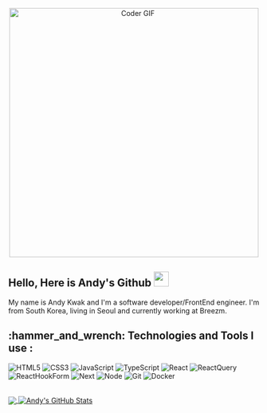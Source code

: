 <p align="center">
  <img src="https://media.giphy.com/media/SWoSkN6DxTszqIKEqv/giphy.gif" alt="Coder GIF" width="500">
</p>

## Hello, Here is Andy's Github <img src="https://raw.githubusercontent.com/MartinHeinz/MartinHeinz/master/wave.gif" width="30px" height="30px" />

My name is Andy Kwak and I'm a software developer/FrontEnd engineer. I'm from South Korea, living in Seoul and currently working at Breezm.


<h2>:hammer_and_wrench: Technologies and Tools I use : </h2>

![HTML5](https://img.shields.io/badge/-HTML5-F05032?style=plastic&logo=html5&logoColor=ffffff)
![CSS3](https://img.shields.io/badge/-CSS3-007ACC?style=plastic&logo=css3)
![JavaScript](https://img.shields.io/badge/-JavaScript-%23F7DF1C?style=plastic&logo=javascript&logoColor=000000&labelColor=%23F7DF1C&color=%23FFCE5A)
![TypeScript](https://img.shields.io/badge/-TypeScript-007ACC?style=plastic&logo=typescript&logoColor=white)
![React](https://img.shields.io/badge/-React-222222?style=plastic&logo=react)
![ReactQuery](https://img.shields.io/badge/-ReactQuery-081229?style=plastic&logo=React%20Query)
![ReactHookForm](https://img.shields.io/badge/-ReactHookForm-081229?style=plastic&logo=React%20Hook%20Form)
![Next](https://img.shields.io/badge/-Nextjs-222222?style=plastic&logo=Next.js)
![Node](https://img.shields.io/badge/-Nodejs-43853d?style=plastic&logo=Node.js&logoColor=white)
![Git](https://img.shields.io/badge/-Git-F05032?style=plastic&logo=git&logoColor=ffffff)
![Docker](https://img.shields.io/badge/-Docker-46a2f1?style=plastic&logo=docker&logoColor=ffffff)

<br/>

<a href="https://github.com/kwakky1/kwakky1">
  <img align="center" src="https://github-readme-stats-sigma-five.vercel.app/api/top-langs/?username=kwakky1&hide=java,html,tex&title_color=ffffff&text_color=c9cacc&icon_color=2bbc8a&bg_color=1d1f21&langs_count=3" />
</a>
<a href="https://github.com/kwakky1/kwakky1">
  <img align="center" src="https://github-readme-stats-sigma-five.vercel.app/api?username=kwakky1&show_icons=true&line_height=27&count_private=true&title_color=ffffff&text_color=c9cacc&icon_color=2bbc8a&bg_color=1d1f21" alt="Andy's GitHub Stats" />
</a>
